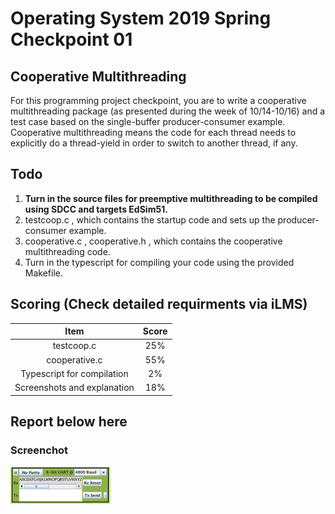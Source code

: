 # Operating System 2019 Spring Checkpoint 01

## Cooperative Multithreading
For this programming project checkpoint, you are to write a cooperative multithreading package (as presented during the week of 10/14-10/16) and a test case based on the single-buffer producer-consumer example. Cooperative multithreading means the code for each thread needs to explicitly do a thread-yield in order to switch to another thread, if any.

## Todo
1. **Turn in the source files for preemptive multithreading to be compiled using SDCC and targets EdSim51.**
2. testcoop.c , which contains the startup code and sets up the
producer-consumer example.
3. cooperative.c , cooperative.h , which contains the cooperative
multithreading code.
4. Turn in the typescript for compiling your code using the provided Makefile.

## Scoring (Check detailed requirments via iLMS)

| **Item**                                         | **Score** |
| :----------------------------------------------: | :-------: |
| testcoop.c                                    | 25%       |
| cooperative.c                                     | 55%       |
| Typescript for compilation                        | 2%        |
| Screenshots and explanation                      | 18%       |


## Report below here
### Screenchot
<img src="ppc1.png" width="160" height="60px"></img>
